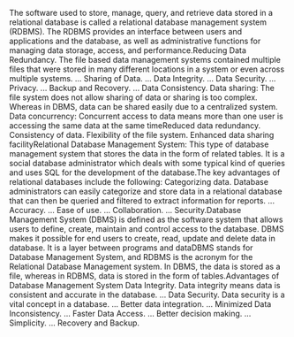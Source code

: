 The software used to store, manage, query, and retrieve data stored in a relational database is called a relational database management system (RDBMS). The RDBMS provides an interface between users and applications and the database, as well as administrative functions for managing data storage, access, and performance.Reducing Data Redundancy. The file based data management systems contained multiple files that were stored in many different locations in a system or even across multiple systems. ...
Sharing of Data. ...
Data Integrity. ...
Data Security. ...
Privacy. ...
Backup and Recovery. ...
Data Consistency.
Data sharing: The file system does not allow sharing of data or sharing is too complex. Whereas in DBMS, data can be shared easily due to a centralized system. Data concurrency: Concurrent access to data means more than one user is accessing the same data at the same timeReduced data redundancy. Consistency of data. Flexibility of the file system. Enhanced data sharing facilityRelational Database Management System: This type of database management system that stores the data in the form of related tables. It is a social database administrator which deals with some typical kind of queries and uses SQL for the development of the database.The key advantages of relational databases include the following:
Categorizing data. Database administrators can easily categorize and store data in a relational database that can then be queried and filtered to extract information for reports. ... 
Accuracy. ... 
Ease of use. ... 
Collaboration. ... 
Security.Database Management System (DBMS) is defined as the software system that allows users to define, create, maintain and control access to the database. DBMS makes it possible for end users to create, read, update and delete data in database. It is a layer between programs and dataDBMS stands for Database Management System, and RDBMS is the acronym for the Relational Database Management system. In DBMS, the data is stored as a file, whereas in RDBMS, data is stored in the form of tables.Advantages of Database Management System
Data Integrity. Data integrity means data is consistent and accurate in the database. ... 
Data Security. Data security is a vital concept in a database. ... 
Better data integration. ... 
Minimized Data Inconsistency. ... 
Faster Data Access. ... 
Better decision making. ... 
Simplicity. ... 
Recovery and Backup.
